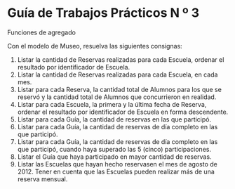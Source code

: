 Guía de Trabajos Prácticos N º 3
================================
Funciones de agregado


Con el modelo de Museo, resuelva las siguientes consignas:

 1. Listar la cantidad de Reservas realizadas para cada Escuela, ordenar el resultado por identificador de Escuela.
 2. Listar la cantidad de Reservas realizadas para cada Escuela, en cada mes.
 3. Listar para cada Reserva, la cantidad total de Alumnos para los que se reservó y la cantidad total de Alumnos que concurrieron en realidad.
 4. Listar para cada Escuela, la primera y la última fecha de Reserva, ordenar el resultado por identificador de Escuela en forma descendente.
 5. Listar para cada Guía, la cantidad de reservas en las que participó.
 6. Listar para cada Guía, la cantidad de reservas de día completo en las que participó.
 7. Listar para cada Guía, la cantidad de reservas de día completo en las que participó, cuando haya superado las 5 (cinco) participaciones.
 8. Listar el Guía que haya participado en mayor cantidad de reservas.
 9. Listar las Escuelas que hayan hecho reservasen el mes de agosto de 2012. Tener en cuenta que las Escuelas pueden realizar más de una reserva mensual.
